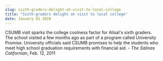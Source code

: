 ```yaml
---
slug: sixth-graders-delight-at-visit-to-local-college
title: "Sixth-graders delight at visit to local college"
date: January 01 2020
---
```


<p>CSUMB visit sparks the college coolness factor for Alisal's sixth graders. The school visited a few months ago as part of a program called University Promise. University officials said CSUMB promises to help the students who meet high school graduation requirements with financial aid. - <em>The</em> <em>Salinas Californian</em>, Feb. 12, 2011
</p>
